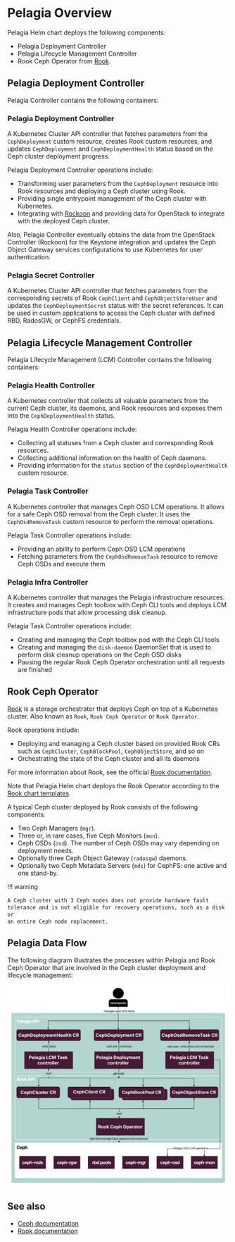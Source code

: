 # Pelagia Overview

Pelagia Helm chart deploys the following components:

- Pelagia Deployment Controller
- Pelagia Lifecycle Management Controller
- Rook Ceph Operator from [Rook](https://github.com/rook/rook).

## Pelagia Deployment Controller

Pelagia Controller contains the following containers:

### Pelagia Deployment Controller

A Kubernetes Cluster API controller that fetches parameters from the `CephDeployment` custom resource,
creates Rook custom resources, and updates `CephDeployment` and `CephDeploymentHealth` status
based on the Ceph cluster deployment progress.

Pelagia Deployment Controller operations include:

- Transforming user parameters from the `CephDeployment` resource into Rook resources
  and deploying a Ceph cluster using Rook.
- Providing single entrypoint management of the Ceph cluster with Kubernetes.
- Integrating with [Rockoon](https://github.com/Mirantis/rockoon) and providing data for OpenStack
  to integrate with the deployed Ceph cluster.

Also, Pelagia Controller eventually obtains the data from the OpenStack Controller
(Rockoon) for the Keystone integration and updates the Ceph Object Gateway
services configurations to use Kubernetes for user authentication.

### Pelagia Secret Controller

A Kubernetes Cluster API controller that fetches parameters from the corresponding secrets of Rook `CephClient` and `CephObjectStoreUser` and updates the `CephDeploymentSecret` status with the secret references. It can be used
in custom applications to access the Ceph cluster with defined RBD, RadosGW, or CephFS credentials.

## Pelagia Lifecycle Management Controller

Pelagia Lifecycle Management (LCM) Controller contains the following containers:

### Pelagia Health Controller

A Kubernetes controller that collects all valuable parameters from the current
Ceph cluster, its daemons, and Rook resources and exposes them into the
`CephDeploymentHealth` status.

Pelagia Health Controller operations include:

- Collecting all statuses from a Ceph cluster and corresponding Rook resources.
- Collecting additional information on the health of Ceph daemons.
- Providing information for the `status` section of the `CephDeploymentHealth`
  custom resource.

### Pelagia Task Controller

A Kubernetes controller that manages Ceph OSD LCM operations. It
allows for a safe Ceph OSD removal from the Ceph cluster. It uses the
`CephOsdRemoveTask` custom resource to perform the removal operations.

Pelagia Task Controller operations include:

- Providing an ability to perform Ceph OSD LCM operations
- Fetching parameters from the `CephOsdRemoveTask` resource to remove Ceph OSDs and execute them

### Pelagia Infra Controller

A Kubernetes controller that manages the Pelagia infrastructure resources.
It creates and manages Ceph toolbox with Ceph CLI tools and deploys LCM infrastructure
pods that allow processing disk cleanup.

Pelagia Task Controller operations include:

- Creating and managing the Ceph toolbox pod with the Ceph CLI tools
- Creating and managing the `disk-daemon` DaemonSet that is used to perform disk cleanup
  operations on the Ceph OSD disks
- Pausing the regular Rook Ceph Operator orchestration until all requests are finished

## Rook Ceph Operator

[Rook](https://github.com/rook/rook) is a storage orchestrator that deploys Ceph on top of a Kubernetes cluster. Also
known as `Rook`, `Rook Ceph Operator` or `Rook Operator`.

Rook operations include:

- Deploying and managing a Ceph cluster based on provided Rook CRs such as
  `CephCluster`, `CephBlockPool`, `CephObjectStore`, and so on
- Orchestrating the state of the Ceph cluster and all its daemons

For more information about Rook, see the official
[Rook documentation](https://rook.github.io/docs/rook/latest-release/Getting-Started/intro/).

Note that Pelagia Helm chart deploys the Rook Operator
according to the [Rook chart templates](https://github.com/rook/rook/tree/master/deploy/charts/rook-ceph).

A typical Ceph cluster deployed by Rook consists of the following components:

- Two Ceph Managers (`mgr`).
- Three or, in rare cases, five Ceph Monitors (`mon`).
- Ceph OSDs (`osd`). The number of Ceph OSDs may vary depending on deployment needs.
- Optionally three Ceph Object Gateway (`radosgw`) daemons.
- Optionally two Ceph Metadata Servers (`mds`) for CephFS: one active and one stand-by.

!!! warning

    A Ceph cluster with 3 Ceph nodes does not provide hardware fault
    tolerance and is not eligible for recovery operations, such as a disk or
    an entire Ceph node replacement.

## Pelagia Data Flow

The following diagram illustrates the processes within Pelagia and Rook Ceph Operator
that are involved in the Ceph cluster deployment and lifecycle management:

<img src="./assets/overview.svg" alt="drawing"/>


## See also

- [Ceph documentation](https://docs.ceph.com/docs/master/)
- [Rook documentation](https://rook.github.io/docs/rook/latest-release/Getting-Started/intro/)
